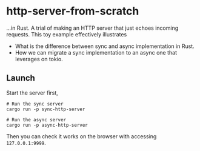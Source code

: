 # http-server-from-scratch

...in Rust. A trial of making an HTTP server that just echoes incoming requests. This toy example effectively illustrates

- What is the difference between sync and async implementation in Rust.
- How we can migrate a sync implementation to an async one that leverages on tokio.

## Launch

Start the server first,

```
# Run the sync server
cargo run -p sync-http-server

# Run the async server
cargo run -p async-http-server
```

Then you can check it works on the browser with accessing `127.0.0.1:9999`.
